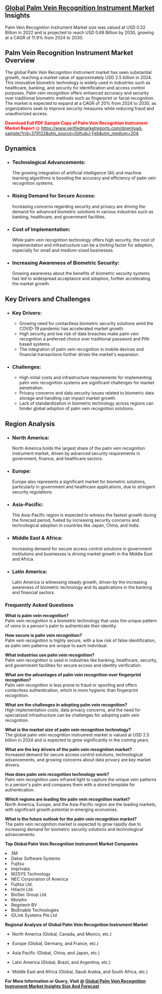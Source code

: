 <h2><a href="https://www.verifiedmarketreports.com/download-sample/?rid=379122&amp;utm_source=GithubJ&amp;utm_medium=204" target="_blank">Global Palm Vein Recognition Instrument Market</a> Insights</h2><p>Palm Vein Recognition Instrument Market size was valued at USD 0.32 Billion in 2022 and is projected to reach USD 0.69 Billion by 2030, growing at a CAGR of 11.9% from 2024 to 2030.</p><p><h2>Palm Vein Recognition Instrument Market Overview</h2> <p>The global Palm Vein Recognition Instrument market has seen substantial growth, reaching a market value of approximately USD 2.5 billion in 2024. This innovative biometric technology is widely used in industries such as healthcare, banking, and security for identification and access control purposes. Palm vein recognition offers enhanced accuracy and security over traditional biometric methods such as fingerprint or facial recognition. The market is expected to expand at a CAGR of 20% from 2024 to 2030, as organizations seek to improve security measures while reducing fraud and unauthorized access.</p> <p><p><span class=""><span style="color: #ff0000;"><strong>Download Full PDF Sample Copy of Palm Vein Recognition Instrument Market Report</strong> @ </span><a href="https://www.verifiedmarketreports.com/download-sample/?rid=379122&amp;utm_source=GithubJ-Feb&amp;utm_medium=204" target="_blank">https://www.verifiedmarketreports.com/download-sample/?rid=379122&amp;utm_source=GithubJ-Feb&amp;utm_medium=204</a></span></p></p> <h2>Dynamics</h2> <ul> <li><h3>Technological Advancements:</h3> The growing integration of artificial intelligence (AI) and machine learning algorithms is boosting the accuracy and efficiency of palm vein recognition systems.</li> <li><h3>Rising Demand for Secure Access:</h3> Increasing concerns regarding security and privacy are driving the demand for advanced biometric solutions in various industries such as banking, healthcare, and government facilities.</li> <li><h3>Cost of Implementation:</h3> While palm vein recognition technology offers high security, the cost of implementation and infrastructure can be a limiting factor for adoption, especially for small and medium-sized businesses.</li> <li><h3>Increasing Awareness of Biometric Security:</h3> Growing awareness about the benefits of biometric security systems has led to widespread acceptance and adoption, further accelerating the market growth.</li> </ul> <h2>Key Drivers and Challenges</h2> <ul> <li><h3>Key Drivers:</h3> <ul> <li>Growing need for contactless biometric security solutions amid the COVID-19 pandemic has accelerated market growth.</li> <li>High security and low risk of data breaches make palm vein recognition a preferred choice over traditional password and PIN-based systems.</li> <li>The integration of palm vein recognition in mobile devices and financial transactions further drives the market's expansion.</li> </ul> </li> <li><h3>Challenges:</h3> <ul> <li>High initial costs and infrastructure requirements for implementing palm vein recognition systems are significant challenges for market penetration.</li> <li>Privacy concerns and data security issues related to biometric data storage and handling can impact market growth.</li> <li>Lack of standardization in biometric technology across regions can hinder global adoption of palm vein recognition solutions.</li> </ul> </li> </ul> <h2>Region Analysis</h2> <ul> <li><h3>North America:</h3> North America holds the largest share of the palm vein recognition instrument market, driven by advanced security requirements in government, finance, and healthcare sectors.</li> <li><h3>Europe:</h3> Europe also represents a significant market for biometric solutions, particularly in government and healthcare applications, due to stringent security regulations.</li> <li><h3>Asia-Pacific:</h3> The Asia-Pacific region is expected to witness the fastest growth during the forecast period, fueled by increasing security concerns and technological adoption in countries like Japan, China, and India.</li> <li><h3>Middle East & Africa:</h3> Increasing demand for secure access control solutions in government institutions and businesses is driving market growth in the Middle East and Africa.</li> <li><h3>Latin America:</h3> Latin America is witnessing steady growth, driven by the increasing awareness of biometric technology and its applications in the banking and financial sectors.</li> </ul> <h3>Frequently Asked Questions</h3> <p><b>What is palm vein recognition?</b><br> Palm vein recognition is a biometric technology that uses the unique pattern of veins in a person's palm to authenticate their identity.</p> <p><b>How secure is palm vein recognition?</b><br> Palm vein recognition is highly secure, with a low risk of false identification, as palm vein patterns are unique to each individual.</p> <p><b>What industries use palm vein recognition?</b><br> Palm vein recognition is used in industries like banking, healthcare, security, and government facilities for secure access and identity verification.</p> <p><b>What are the advantages of palm vein recognition over fingerprint recognition?</b><br> Palm vein recognition is less prone to fraud or spoofing and offers contactless authentication, which is more hygienic than fingerprint recognition.</p> <p><b>What are the challenges in adopting palm vein recognition?</b><br> High implementation costs, data privacy concerns, and the need for specialized infrastructure can be challenges for adopting palm vein recognition.</p> <p><b>What is the market size of palm vein recognition technology?</b><br> The global palm vein recognition instrument market is valued at USD 2.5 billion in 2024 and is expected to grow significantly in the coming years.</p> <p><b>What are the key drivers of the palm vein recognition market?</b><br> Increased demand for secure access control solutions, technological advancements, and growing concerns about data privacy are key market drivers.</p> <p><b>How does palm vein recognition technology work?</b><br> Palm vein recognition uses infrared light to capture the unique vein patterns in a person's palm and compares them with a stored template for authentication.</p> <p><b>Which regions are leading the palm vein recognition market?</b><br> North America, Europe, and the Asia-Pacific region are the leading markets, with significant growth potential in emerging economies.</p> <p><b>What is the future outlook for the palm vein recognition market?</b><br> The palm vein recognition market is expected to grow rapidly due to increasing demand for biometric security solutions and technological advancements.</p> </p><p><strong>Top Global Palm Vein Recognition Instrument Market Companies</strong></p><div data-test-id=""><p><li>3M</li><li> Dakar Software Systems</li><li> Fujitsu</li><li> Imprivata</li><li> M2SYS Technology</li><li> NEC Corporation of America</li><li> Fujitsu Ltd.</li><li> Hitachi Ltd.</li><li> BioSec Group Ltd.</li><li> Morpho</li><li> Regotech BV</li><li> BioEnable Technologies</li><li> iDLink Systems Pte Ltd</li></p><div><strong>Regional Analysis of&nbsp;Global Palm Vein Recognition Instrument Market</strong></div><ul><li dir="ltr"><p dir="ltr">North America&nbsp;(Global, Canada, and Mexico, etc.)</p></li><li dir="ltr"><p dir="ltr">Europe (Global, Germany, and France, etc.)</p></li><li dir="ltr"><p dir="ltr">Asia Pacific&nbsp;(Global, China, and Japan, etc.)</p></li><li dir="ltr"><p dir="ltr">Latin America&nbsp;(Global, Brazil, and Argentina, etc.)</p></li><li dir="ltr">Middle East and Africa&nbsp;(Global, Saudi Arabia, and South Africa, etc.)</li></ul><p><strong>For More Information or Query, Visit @&nbsp;</strong><strong><a href="https://www.verifiedmarketreports.com/product/palm-vein-recognition-instrument-market/?utm_source=GithubJ&amp;utm_medium=204" target="_blank">Global Palm Vein Recognition Instrument Market Insights Size And Forecast</a></strong></p></div>
